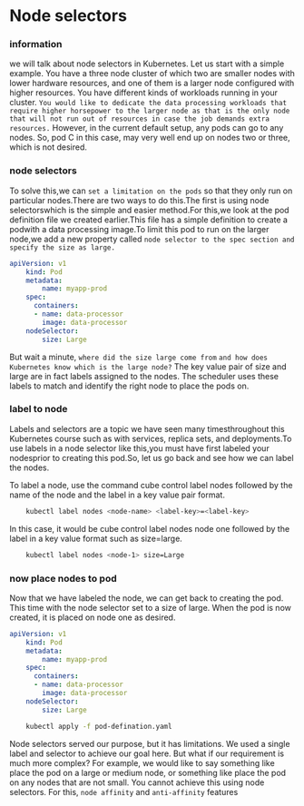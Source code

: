# Node selectors  

### information 
we will talk about node selectors in Kubernetes. Let us start with a simple example. You have a three node cluster of which two are smaller nodes with lower hardware resources, and one of them is a larger node configured with higher resources. You have different kinds of workloads running in your cluster. ``You would like to dedicate the data processing workloads that require higher horsepower to the larger node as that is the only node that will not run out of resources in case the job demands extra resources.`` However, in the current default setup, any pods can go to any nodes. So, pod C in this case, may very well end up on nodes two or three, which is not desired.

### node selectors
To solve this,we can ``set a limitation on the pods`` so that they only run on particular nodes.There are two ways to do this.The first is using node selectorswhich is the simple and easier method.For this,we look at the pod definition file we created earlier.This file has a simple definition to create a podwith a data processing image.To limit this pod to run on the larger node,we add a new property called ``node selector to the spec section and specify the size as large.``

```yaml
apiVersion: v1
    kind: Pod
    metadata:
        name: myapp-prod
    spec:
      containers:
      - name: data-processor
        image: data-processor
    nodeSelector:
        size: Large
```
But wait a minute, ``where did the size large come from`` ``and how does Kubernetes know which is the large node?`` The key value pair of size and large are in fact labels assigned to the nodes. The scheduler uses these labels to match and identify the right node to place the pods on.

### label to node
Labels and selectors are a topic we have seen many timesthroughout this Kubernetes course such as with services, replica sets, and deployments.To use labels in a node selector like this,you must have first labeled your nodesprior to creating this pod.So, let us go back and see how we can label the nodes.
 
To label a node, use the command cube control label nodes followed by the name of the node and the label in a key value pair format.

```bash
    kubectl label nodes <node-name> <label-key>=<label-key>
```

In this case, it would be cube control label nodes node one followed by the label in a key value format such as size=large.

```bash
    kubectl label nodes <node-1> size=Large
```

### now place nodes to pod

Now that we have labeled the node, we can get back to creating the pod. This time with the node selector set to a size of large. When the pod is now created, it is placed on node one as desired.

```yaml
apiVersion: v1
    kind: Pod
    metadata:
        name: myapp-prod
    spec:
      containers:
      - name: data-processor
        image: data-processor
    nodeSelector:
        size: Large
```

```bash
    kubectl apply -f pod-defination.yaml
```

Node selectors served our purpose, but it has limitations. We used a single label and selector to achieve our goal here. But what if our requirement is much more complex? For example, we would like to say something like place the pod on a large or medium node, or something like place the pod on any nodes that are not small. You cannot achieve this using node selectors. For this, ``node affinity`` and ``anti-affinity`` features
